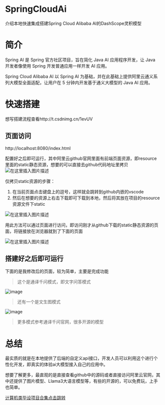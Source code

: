 # SpringCloudAi
介绍本地快速集成搭建Spring Cloud Alibaba AI的DashScope灵积模型

# 简介
Spring AI 是 Spring 官方社区项目，旨在简化 Java AI 应用程序开发，让 Java 开发者像使用 Spring 开发普通应用一样开发 AI 应用。

Spring Cloud Alibaba AI 以 Spring AI 为基础，并在此基础上提供阿里云通义系列大模型全面适配，让用户在 5 分钟内开发基于通义大模型的 Java AI 应用。

# 快速搭建

想写搭建流程查看http://t.csdnimg.cn/1evUV


## 页面访问
 http://localhost:8080/index.html

配置好之后即可运行，其中阿里云github官网里面有前端页面资源，即resource里面的static静态资源，想要的可以直接去github代码地址里拷贝
![在这里插入图片描述](https://img-blog.csdnimg.cn/direct/f2665ad1343449ba9570dd6396d75f26.png)


仅拷贝static资源的步骤：

1. 在当前页面点击键盘上的逗号，这样就会跳转到github内嵌的vscode
2. 然后在想要的资源上右击下载即可下载到本地，然后将其放在项目的resource资源文件下static

![在这里插入图片描述](https://img-blog.csdnimg.cn/direct/dd3423f8ddba4e518409cf7a0f172923.png)

用此方法可以通过页面进行访问，即访问刚才从github下载的static静态资源的页面，将链接放在浏览器就到了下面的页面

![在这里插入图片描述](https://img-blog.csdnimg.cn/direct/bac468f81624468c8b8247108c7dc775.png)


## 搭建好之后即可运行

下面的是我修改后的页面，较为简单，主要是完成功能

> 这个是通译千问模式，即文字问答模式

![image](https://github.com/luooin/SpringCloudAi/assets/85004172/bbea5aa8-f5f9-4573-9be8-12dff68de2c0)


> 还有一个是文生图模式

![image](https://github.com/luooin/SpringCloudAi/assets/85004172/741697d2-f632-44e4-a52e-c774ed0bf26e)

> 更多模式参考通译千问官网，很多开源的模型

# 总结
最实质的就是在本地提供了后端的自定义api接口，开发人员可以利用这个进行个性化开发，即真实的体验ai大模型接入自己的应用中。

想要了解更多，最直观的是直接查看github中的源码或者直接访问阿里云官网，其中还提供了图片模型、Llama3大语言模型等，有些的开源的，可以免费玩，上手也简单。


[计算机类毕设项目合集点击跳转](http://t.csdnimg.cn/u9Xkz)

